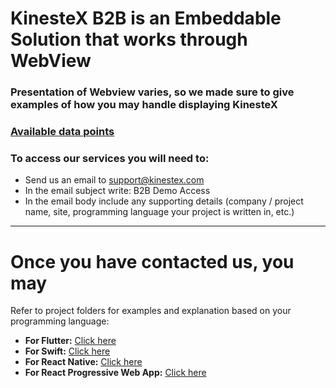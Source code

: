 # KinesteX B2B is an Embeddable Solution that works through WebView

### Presentation of Webview varies, so we made sure to give examples of how you may handle displaying KinesteX

### [Available data points](https://kinestex.notion.site/KinesteX-B2B-Data-Sharing-cdc592019d8045708c36889cb0c4e774?pvs=74)

### To access our services you will need to: 
- Send us an email to [support@kinestex.com](mailto:support@kinestex.com)
- In the email subject write: B2B Demo Access
- In the email body include any supporting details (company / project name, site, programming language your project is written in, etc.)

-------

# Once you have contacted us, you may
Refer to project folders for examples and explanation based on your programming language:

- **For Flutter:** [Click here](https://github.com/V-m1r/KinesteX-B2B-AI-Fitness-and-Physio/tree/main/Flutter_SDK)
- **For Swift:** [Click here](https://github.com/V-m1r/KinesteX-B2B-AI-Fitness-and-Physio/tree/main/iOSKinesteXB2B)
- **For React Native:** [Click here](https://github.com/V-m1r/KinesteX-B2B-AI-Fitness-and-Physio/tree/main/MyReactNativeApp)
- **For React Progressive Web App:** [Click here](https://github.com/V-m1r/KinesteX-B2B-AI-Fitness-and-Physio/tree/main/PWA-KinesteX)
